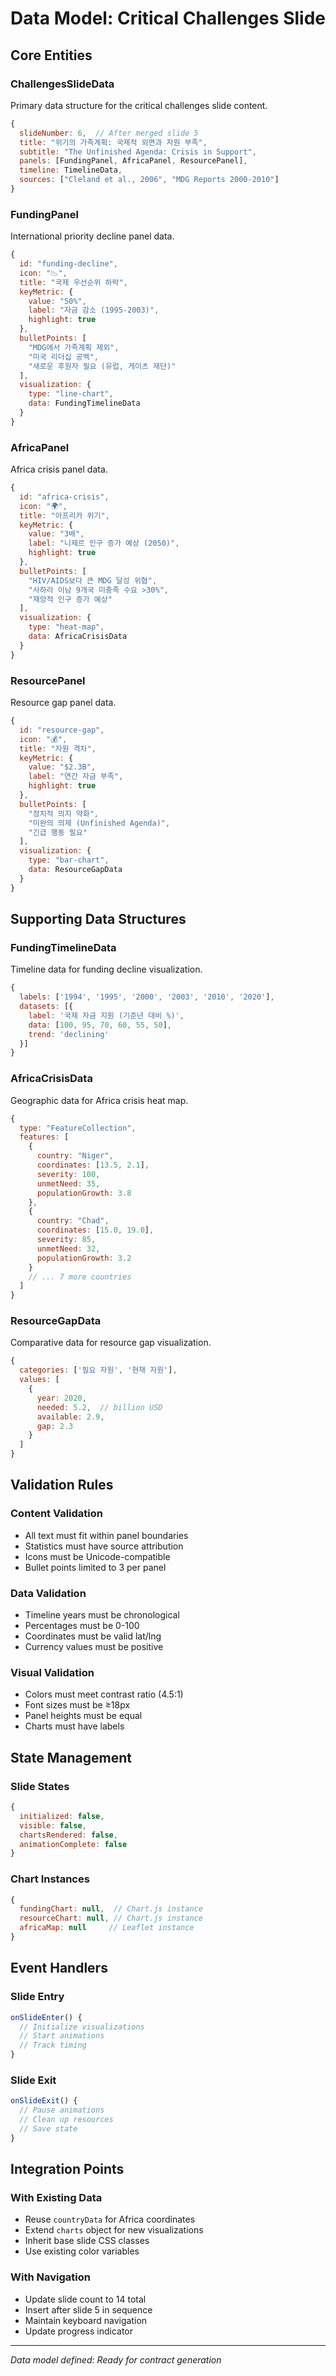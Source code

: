 # Data Model: Critical Challenges Slide

## Core Entities

### ChallengesSlideData
Primary data structure for the critical challenges slide content.

```javascript
{
  slideNumber: 6,  // After merged slide 5
  title: "위기의 가족계획: 국제적 외면과 자원 부족",
  subtitle: "The Unfinished Agenda: Crisis in Support",
  panels: [FundingPanel, AfricaPanel, ResourcePanel],
  timeline: TimelineData,
  sources: ["Cleland et al., 2006", "MDG Reports 2000-2010"]
}
```

### FundingPanel
International priority decline panel data.

```javascript
{
  id: "funding-decline",
  icon: "📉",
  title: "국제 우선순위 하락",
  keyMetric: {
    value: "50%",
    label: "자금 감소 (1995-2003)",
    highlight: true
  },
  bulletPoints: [
    "MDG에서 가족계획 제외",
    "미국 리더십 공백",
    "새로운 후원자 필요 (유럽, 게이츠 재단)"
  ],
  visualization: {
    type: "line-chart",
    data: FundingTimelineData
  }
}
```

### AfricaPanel
Africa crisis panel data.

```javascript
{
  id: "africa-crisis",
  icon: "🌍",
  title: "아프리카 위기",
  keyMetric: {
    value: "3배",
    label: "니제르 인구 증가 예상 (2050)",
    highlight: true
  },
  bulletPoints: [
    "HIV/AIDS보다 큰 MDG 달성 위협",
    "사하라 이남 9개국 미충족 수요 >30%",
    "재앙적 인구 증가 예상"
  ],
  visualization: {
    type: "heat-map",
    data: AfricaCrisisData
  }
}
```

### ResourcePanel
Resource gap panel data.

```javascript
{
  id: "resource-gap",
  icon: "💰",
  title: "자원 격차",
  keyMetric: {
    value: "$2.3B",
    label: "연간 자금 부족",
    highlight: true
  },
  bulletPoints: [
    "정치적 의지 약화",
    "미완의 의제 (Unfinished Agenda)",
    "긴급 행동 필요"
  ],
  visualization: {
    type: "bar-chart",
    data: ResourceGapData
  }
}
```

## Supporting Data Structures

### FundingTimelineData
Timeline data for funding decline visualization.

```javascript
{
  labels: ['1994', '1995', '2000', '2003', '2010', '2020'],
  datasets: [{
    label: '국제 자금 지원 (기준년 대비 %)',
    data: [100, 95, 70, 60, 55, 50],
    trend: 'declining'
  }]
}
```

### AfricaCrisisData
Geographic data for Africa crisis heat map.

```javascript
{
  type: "FeatureCollection",
  features: [
    {
      country: "Niger",
      coordinates: [13.5, 2.1],
      severity: 100,
      unmetNeed: 35,
      populationGrowth: 3.8
    },
    {
      country: "Chad",
      coordinates: [15.0, 19.0],
      severity: 85,
      unmetNeed: 32,
      populationGrowth: 3.2
    }
    // ... 7 more countries
  ]
}
```

### ResourceGapData
Comparative data for resource gap visualization.

```javascript
{
  categories: ['필요 자원', '현재 자원'],
  values: [
    {
      year: 2020,
      needed: 5.2,  // billion USD
      available: 2.9,
      gap: 2.3
    }
  ]
}
```

## Validation Rules

### Content Validation
- All text must fit within panel boundaries
- Statistics must have source attribution
- Icons must be Unicode-compatible
- Bullet points limited to 3 per panel

### Data Validation
- Timeline years must be chronological
- Percentages must be 0-100
- Coordinates must be valid lat/lng
- Currency values must be positive

### Visual Validation
- Colors must meet contrast ratio (4.5:1)
- Font sizes must be ≥18px
- Panel heights must be equal
- Charts must have labels

## State Management

### Slide States
```javascript
{
  initialized: false,
  visible: false,
  chartsRendered: false,
  animationComplete: false
}
```

### Chart Instances
```javascript
{
  fundingChart: null,  // Chart.js instance
  resourceChart: null, // Chart.js instance
  africaMap: null     // Leaflet instance
}
```

## Event Handlers

### Slide Entry
```javascript
onSlideEnter() {
  // Initialize visualizations
  // Start animations
  // Track timing
}
```

### Slide Exit
```javascript
onSlideExit() {
  // Pause animations
  // Clean up resources
  // Save state
}
```

## Integration Points

### With Existing Data
- Reuse `countryData` for Africa coordinates
- Extend `charts` object for new visualizations
- Inherit base slide CSS classes
- Use existing color variables

### With Navigation
- Update slide count to 14 total
- Insert after slide 5 in sequence
- Maintain keyboard navigation
- Update progress indicator

---
*Data model defined: Ready for contract generation*